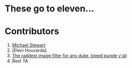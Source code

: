 # These go to eleven...

# Contributors
1. [Michael Stewart](https://hcientist.com)
1. [Eleni Houvarda]
1. [The raddest image filter for any duke, bleed purple y'all](https://madi.fi)
1. Best TA
